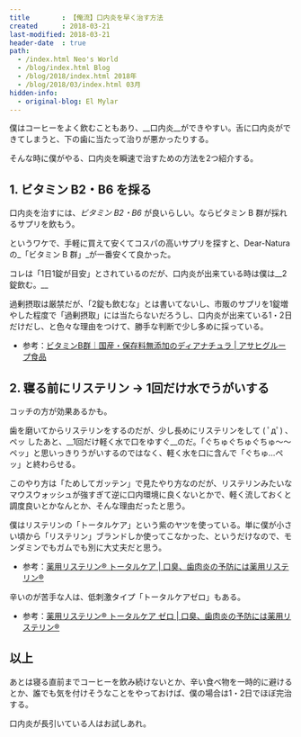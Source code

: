 ```yaml
---
title        : 【俺流】口内炎を早く治す方法
created      : 2018-03-21
last-modified: 2018-03-21
header-date  : true
path:
  - /index.html Neo's World
  - /blog/index.html Blog
  - /blog/2018/index.html 2018年
  - /blog/2018/03/index.html 03月
hidden-info:
  - original-blog: El Mylar
---
```


僕はコーヒーをよく飲むこともあり、__口内炎__ができやすい。舌に口内炎ができてしまうと、下の歯に当たって治りが悪かったりする。

そんな時に僕がやる、口内炎を瞬速で治すための方法を2つ紹介する。

## 1. ビタミン B2・B6 を採る

口内炎を治すには、_ビタミン B2・B6_ が良いらしい。ならビタミン B 群が採れるサプリを飲もう。

というワケで、手軽に買えて安くてコスパの高いサプリを探すと、Dear-Natura の_「ビタミン B 群」_が一番安くて良かった。

コレは「1日1錠が目安」とされているのだが、口内炎が出来ている時は僕は__2錠飲む。__

過剰摂取は厳禁だが、「2錠も飲むな」とは書いてないし、市販のサプリを1錠増やした程度で「過剰摂取」には当たらないだろうし、口内炎が出来ている1・2日だけだし、と色々な理由をつけて、勝手な判断で少し多めに採っている。

- 参考：[ビタミンB群｜国産・保存料無添加のディアナチュラ | アサヒグループ食品](https://www.dear-natura.com/product/detail/vitamin-b-bottle)

## 2. 寝る前にリステリン → 1回だけ水でうがいする

コッチの方が効果あるかも。

歯を磨いてからリステリンをするのだが、少し長めにリステリンをして ( ﾟдﾟ) ､ペッ したあと、__1回だけ軽く水で口をゆすぐ__のだ。「ぐちゅぐちゅぐちゅ〜〜ペッ」と思いっきりうがいするのではなく、軽く水を口に含んで「ぐちゅ…ペッ」と終わらせる。

このやり方は「ためしてガッテン」で見たやり方なのだが、リステリンみたいなマウスウォッシュが強すぎて逆に口内環境に良くないとかで、軽く流しておくと調度良いとかなんとか、そんな理由だったと思う。

僕はリステリンの「トータルケア」という紫のヤツを使っている。単に僕が小さい頃から「リステリン」ブランドしか使ってこなかった、というだけなので、モンダミンでもガムでも別に大丈夫だと思う。

- 参考：[薬用リステリン® トータルケア | 口臭、歯肉炎の予防には薬用リステリン®](https://www.listerine-jp.com/mouthwash/anticavity/listerine-total-care-mouthwash)

辛いのが苦手な人は、低刺激タイプ「トータルケアゼロ」もある。

- 参考：[薬用リステリン® トータルケア ゼロ | 口臭、歯肉炎の予防には薬用リステリン®](https://www.listerine-jp.com/mouthwash/anticavity/listerine-total-care-zero-fresh-mint-anticavity-mouthwash)

## 以上

あとは寝る直前までコーヒーを飲み続けないとか、辛い食べ物を一時的に避けるとか、誰でも気を付けそうなことをやっておけば、僕の場合は1・2日でほぼ完治する。

口内炎が長引いている人はお試しあれ。
